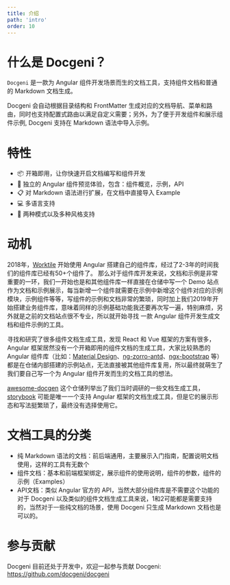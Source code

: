 ```yaml
---
title: 介绍
path: 'intro'
order: 10
---
```


# 什么是 Docgeni？

`Docgeni` 是一款为 Angular 组件开发场景而生的文档工具，支持组件文档和普通的 Markdown 文档生成。

Docgeni 会自动根据目录结构和 FrontMatter 生成对应的文档导航、菜单和路由，同时也支持配置式路由以满足自定义需要；另外，为了便于开发组件和展示组件示例, Docgeni 支持在 Markdown 语法中导入示例。

# 特性
- 📦 开箱即用，让你快速开启文档编写和组件开发
- 🏡 独立的 Angular 组件预览体验，包含：组件概览，示例，API
- 📋 对 Markdown 语法进行扩展，在文档中直接导入 Example
- 💻 多语言支持
- 🚀 两种模式以及多种风格支持

# 动机
2018年，[Worktile](https://worktile.com/?utm_source=docgeni) 开始使用 Angular 搭建自己的组件库，经过了2-3年的时间我们的组件库已经有50+个组件了。 那么对于组件库开发来说，文档和示例是非常重要的一环，我们一开始也是和其他组件库一样直接在仓储中写一个 Demo 站点作为文档和示例展示，每当新增一个组件就需要在示例中新增这个组件对应的示例模块，示例组件等等，写组件的示例和文档非常的繁琐，同时加上我们2019年开始搭建业务组件库，意味着同样的示例基础功能我还要再次写一遍，特别麻烦，另外就是之前的文档站点很不专业，所以就开始寻找 一款 Angular 组件开发生成文档和组件示例的工具。

寻找和研究了很多组件文档生成工具，发现 React 和 Vue 框架的方案有很多，Angular 框架居然没有一个开箱即用的组件文档的生成工具，大家比较熟悉的 Angular 组件库（比如：[Material Design](https://github.com/angular/components)、[ng-zorro-antd](https://github.com/NG-ZORRO/ng-zorro-antd)、[ngx-bootstrap](https://github.com/valor-software/ngx-bootstrap) 等）都是在仓储内部搭建的示例站点，无法直接被其他组件库复用，所以最终就萌生了我们要自己写一个为 Angular 组件开发而生的文档工具的想法。

[awesome-docgen](https://github.com/docgeni/awesome-docgen) 这个仓储列举出了我们当时调研的一些文档生成工具，[storybook](https://github.com/storybookjs/storybook) 可能是唯一一个支持 Angular 框架的文档生成工具，但是它的展示形态和写法挺繁琐了，最终没有选择使用它。

# 文档工具的分类
- 纯 Markdown 语法的文档：前后端通用，主要展示入门指南，配置说明文档使用，这样的工具有无数个
- 组件文档：基本和前端框架绑定，展示组件的使用说明，组件的参数，组件的示例（Examples）
- API文档：类似 Angular 官方的 API，当然大部分组件库是不需要这个功能的
对于 Docgeni 以及类似的组件文档生成工具来说，1和2可能都是需要支持的，当然对于一些纯文档的场景，使用 Docgeni 只生成 Markdown 文档也是可以的。

# 参与贡献
Docgeni 目前还处于开发中，欢迎一起参与贡献 Docgeni: https://github.com/docgeni/docgeni

